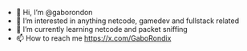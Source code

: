- 👋 Hi, I’m @gaborondon
- 👀 I’m interested in anything netcode, gamedev and fullstack related
- 🌱 I’m currently learning netcode and packet sniffing
- 📫 How to reach me https://x.com/GaboRondix

